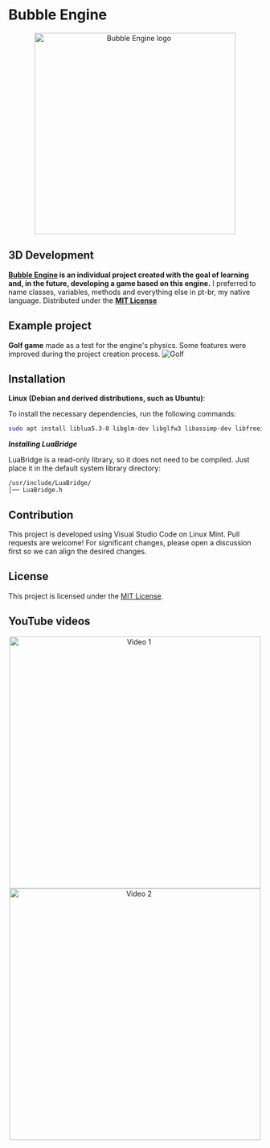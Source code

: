 # Bubble Engine
<p align="center">
<a href="https://d4nielstone.github.io/bubble_engine">
<img src="https://github.com/user-attachments/assets/c5a24614-03ec-405e-8eae-55ab74326a66" width="400" alt="Bubble Engine logo">
</a>
</p>

## 3D Development

**[Bubble Engine](https://d4nielstone.github.io/bubble_engine) is an individual project created with the goal of learning and, in the future, developing a game based on this engine.** I preferred to name classes, variables, methods and everything else in pt-br, my native language.
Distributed under the **[MIT License](https://choosealicense.com/licenses/mit/)**

## Example project
**Golf game** made as a test for the engine's physics. Some features were improved during the project creation process.
![Golf](https://github.com/user-attachments/assets/65968911-e9cd-44c7-868b-81286b40889d)

## Installation

**Linux (Debian and derived distributions, such as Ubuntu)**:

To install the necessary dependencies, run the following commands:

```bash
sudo apt install liblua5.3-0 libglm-dev libglfw3 libassimp-dev libfreeimage-dev rapidjson-dev libbullet-dev libfreetype6-dev
```

***Installing LuaBridge***

LuaBridge is a read-only library, so it does not need to be compiled. Just place it in the default system library directory:

```plaintext
/usr/include/LuaBridge/
│── LuaBridge.h
```

## Contribution

This project is developed using Visual Studio Code on Linux Mint. Pull requests are welcome! For significant changes, please open a discussion first so we can align the desired changes.

## License

This project is licensed under the [MIT License](https://choosealicense.com/licenses/mit/).

## YouTube videos
<p align="center">
 <a href="https://youtu.be/qS8rZQ_BfRA">
 <img src="https://github.com/user-attachments/assets/fc9f3c5e-1919-4099-8339-774a22db1503" width="500" alt="Video 1">
 </a>
 <a href="https://www.youtube.com/watch?v=JXo_AMSbO0Q&ab_channel=D4NL">
 <img src="https://github.com/user-attachments/assets/ddf1fab5-8873-43de-83e6-da597637dba0" width="500" alt="Video 2">
 </a>
</p>
